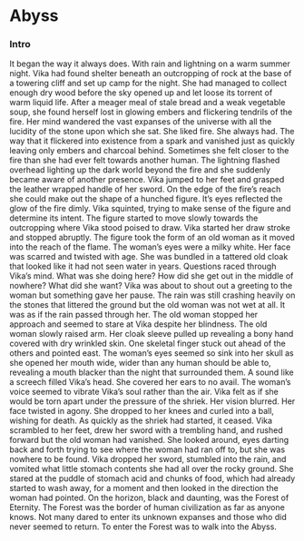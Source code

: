 # Abyss #

### Intro ###

It began the way it always does. With rain and lightning on a warm summer night. Vika had found shelter beneath an outcropping of rock at the base of a towering cliff and set up camp for the night. She had managed to collect enough dry wood before the sky opened up and let loose its torrent of warm liquid life. After a meager meal of stale bread and a weak vegetable soup, she found herself lost in glowing embers and flickering tendrils of the fire. Her mind wandered the vast expanses of the universe with all the lucidity of the stone upon which she sat. She liked fire. She always had. The way that it flickered into existence from a spark and vanished just as quickly leaving only embers and charcoal behind. Sometimes she felt closer to the fire than she had ever felt towards another human.
The lightning flashed overhead lighting up the dark world beyond the fire and she suddenly became aware of another presence. Vika jumped to her feet and grasped the leather wrapped handle of her sword. On the edge of the fire’s reach she could make out the shape of a hunched figure. It’s eyes reflected the glow of the fire dimly. Vika squinted, trying to make sense of the figure and determine its intent.
The figure started to move slowly towards the outcropping where Vika stood poised to draw. Vika started her draw stroke and stopped abruptly. The figure took the form of an old woman as it moved into the reach of the flame. The woman’s eyes were a milky white. Her face was scarred and twisted with age. She was bundled in a tattered old cloak that looked like it had not seen water in years.
Questions raced through Vika’s mind. What was she doing here? How did she get out in the middle of nowhere? What did she want? Vika was about to shout out a greeting to the woman but something gave her pause. The rain was still crashing heavily on the stones that littered the ground but the old woman was not wet at all. It was as if the rain passed through her.
The old woman stopped her approach and seemed to stare at Vika despite her blindness. The old woman slowly raised arm. Her cloak sleeve pulled up revealing a bony hand covered with dry wrinkled skin. One skeletal finger stuck out ahead of the others and pointed east. The woman’s eyes seemed so sink into her skull as she opened her mouth wide, wider than any human should be able to, revealing a mouth blacker than the night that surrounded them. A sound like a screech filled Vika’s head. She covered her ears to no avail. The woman’s voice seemed to vibrate Vika’s soul rather than the air. Vika felt as if she would be torn apart under the pressure of the shriek. Her vision blurred. Her face twisted in agony. She dropped to her knees and curled into a ball, wishing for death.
As quickly as the shriek had started, it ceased. Vika scrambled to her feet, drew her sword with a trembling hand, and rushed forward but the old woman had vanished. She looked around, eyes darting back and forth trying to see where the woman had ran off to, but she was nowhere to be found. Vika dropped her sword, stumbled into the rain, and vomited what little stomach contents she had all over the rocky ground.
She stared at the puddle of stomach acid and chunks of food, which had already started to wash away, for a moment and then looked in the direction the woman had pointed. On the horizon, black and daunting, was the Forest of Eternity. The Forest was the border of human civilization as far as anyone knows. Not many dared to enter its unknown expanses and those who did never seemed to return. To enter the Forest was to walk into the Abyss.
